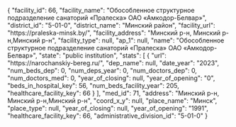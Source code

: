 {
    "facility_id": 66,
    "facility_name": "Обособленное структурное подразделение санаторий «Пралеска» ОАО «Амкодор-Белвар»",
    "district_id": "5-01-0",
    "district_name": "Минский район",
    "facility_url": "https:\/\/praleska-minsk.by\/",
    "facility_address": "Минский р-н, Минский р-н,Минский р-н",
    "facility_type": null,
    "ap_1": null,
    "name": "Обособленное структурное подразделение санаторий «Пралеска» ОАО «Амкодор-Белвар»",
    "state": "public institution",
    "stats": [
        {
            "url": "https:\/\/narochanskiy-bereg.ru\/",
            "dep_name": null,
            "date_year": "2023",
            "num_beds_dep": 0,
            "num_deps_year": 0,
            "num_doctors_dep": 0,
            "num_doctors_med": 0,
            "year_of_closing": null,
            "year_of_opening": "0",
            "beds_in_hospital_key": 56,
            "num_beds_facility_year": 205,
            "healthcare_facility_key": 66
        }
    ],
    "med_id": 71,
    "address": "Минский р-н, Минский р-н,Минский р-н",
    "coord_x_y": null,
    "place_name": "Минск",
    "place_type": null,
    "year_of_closing": null,
    "year_of_opening": "1991",
    "healthcare_facility_key": 66,
    "administrative_division_id": "5-01-0"
}